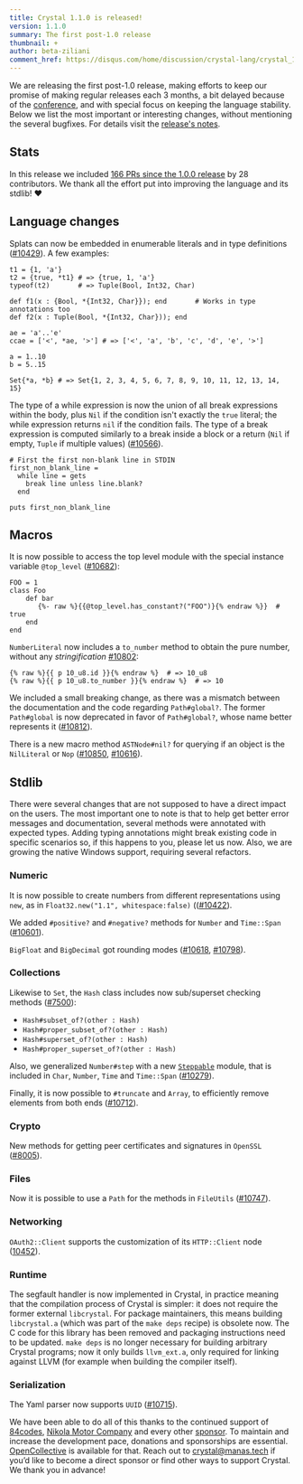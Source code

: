 ```yaml
---
title: Crystal 1.1.0 is released!
version: 1.1.0
summary: The first post-1.0 release
thumbnail: +
author: beta-ziliani
comment_href: https://disqus.com/home/discussion/crystal-lang/crystal_110_is_released/
---
```


We are releasing the first post-1.0 release, making efforts to keep our promise of making regular releases each 3 months, a bit delayed because of the [conference](/conference), and with special focus on keeping the language stability. Below we list the most important or interesting changes, without mentioning the several bugfixes. For details visit the [release's notes](https://github.com/crystal-lang/crystal/releases/tag/1.1.0).

## Stats

In this release we included [166 PRs since the 1.0.0 release](https://github.com/crystal-lang/crystal/pulls?q=is%3Apr+milestone%3A1.1.0) by 28 contributors. We thank all the effort put into improving the language and its stdlib! ❤️

## Language changes

Splats can now be embedded in enumerable literals and in type definitions ([#10429](https://github.com/crystal-lang/crystal/pull/10429)). A few examples:

```crystal
t1 = {1, 'a'}
t2 = {true, *t1} # => {true, 1, 'a'}
typeof(t2)       # => Tuple(Bool, Int32, Char)

def f1(x : {Bool, *{Int32, Char}}); end       # Works in type annotations too
def f2(x : Tuple(Bool, *{Int32, Char})); end

ae = 'a'..'e'
ccae = ['<', *ae, '>'] # => ['<', 'a', 'b', 'c', 'd', 'e', '>']

a = 1..10
b = 5..15

Set{*a, *b} # => Set{1, 2, 3, 4, 5, 6, 7, 8, 9, 10, 11, 12, 13, 14, 15}
```

The type of a while expression is now the union of all break expressions within the body, plus `Nil` if the condition isn't exactly the `true` literal; the while expression returns `nil` if the condition fails. The type of a break expression is computed similarly to a break inside a block or a return (`Nil` if empty, `Tuple` if multiple values) ([#10566](https://github.com/crystal-lang/crystal/pull/10566)).

```crystal
# First the first non-blank line in STDIN
first_non_blank_line =
  while line = gets
    break line unless line.blank?
  end

puts first_non_blank_line
```

## Macros

It is now possible to access the top level module with the special instance variable `@top_level` ([#10682](https://github.com/crystal-lang/crystal/pull/10682)):

```crystal
FOO = 1
class Foo
    def bar
       {%- raw %}{{@top_level.has_constant?("FOO")}{% endraw %}}  # true
    end
end
```

`NumberLiteral` now includes a `to_number` method to obtain the pure number, without any _stringification_ [#10802](https://github.com/crystal-lang/crystal/pull/10802):

```crystal
{% raw %}{{ p 10_u8.id }}{% endraw %}  # => 10_u8
{% raw %}{{ p 10_u8.to_number }}{% endraw %}  # => 10
```

We included a small breaking change, as there was a mismatch between the documentation and the code regarding `Path#global?`. The former `Path#global` is now deprecated in favor of `Path#global?`, whose name better represents it ([#10812](https://github.com/crystal-lang/crystal/pull/10812)).

There is a new macro method `ASTNode#nil?` for querying if an object is the `NilLiteral` or `Nop` ([#10850](https://github.com/crystal-lang/crystal/pull/10850), [#10616](https://github.com/crystal-lang/crystal/pull/10616)).

## Stdlib

There were several changes that are not supposed to have a direct impact on the users. The most important one to note is that to help get better error messages and documentation, several methods were annotated with expected types. Adding typing annotations might break existing code in specific scenarios so, if this happens to you, please let us now. Also, we are growing the native Windows support, requiring several refactors.

### Numeric

It is now possible to create numbers from different representations using `new`, as in `Float32.new("1.1", whitespace:false)` (([#10422](https://github.com/crystal-lang/crystal/pull/10422)).

We added `#positive?` and `#negative?` methods for `Number` and `Time::Span` ([#10601](https://github.com/crystal-lang/crystal/pull/10601)).

`BigFloat` and `BigDecimal` got rounding modes ([#10618](https://github.com/crystal-lang/crystal/pull/10618), [#10798](https://github.com/crystal-lang/crystal/pull/10798)).

### Collections

Likewise to `Set`, the `Hash` class includes now sub/superset checking methods ([#7500](https://github.com/crystal-lang/crystal/pull/7500)):
* `Hash#subset_of?(other : Hash)`
* `Hash#proper_subset_of?(other : Hash)`
* `Hash#superset_of?(other : Hash)`
* `Hash#proper_superset_of?(other : Hash)`

Also, we  generalized `Number#step` with a new [`Steppable`](https://crystal-lang.org/api/1.1.0/Steppable.html) module, that is included in `Char`, `Number`, `Time` and `Time::Span` ([#10279](https://github.com/crystal-lang/crystal/pull/10279)).

Finally, it is now possible to `#truncate` and `Array`, to efficiently remove elements from both ends ([#10712](https://github.com/crystal-lang/crystal/pull/10712)).

### Crypto

New methods for getting peer certificates and signatures in `OpenSSL` ([#8005](https://github.com/crystal-lang/crystal/pull/8005)).

### Files

Now it is possible to use a `Path` for the methods in `FileUtils` ([#10747](https://github.com/crystal-lang/crystal/pull/10747)).

### Networking

`OAuth2::Client` supports the customization of its `HTTP::Client` node ([10452](https://github.com/crystal-lang/crystal/pull/10452)).

### Runtime

The segfault handler is now implemented in Crystal, in practice meaning that the compilation process of Crystal is simpler: it does not require the former external `libcrystal`. For package maintainers, this means building `libcrystal.a` (which was part of the `make deps` recipe) is obsolete now. The C code for this library has been removed and packaging instructions need to be updated. `make deps` is no longer necessary for building arbitrary Crystal programs; now it only builds `llvm_ext.a`, only required for linking against LLVM (for example when building the compiler itself).

### Serialization

The Yaml parser now supports `UUID` ([#10715](https://github.com/crystal-lang/crystal/pull/10715)).


We have been able to do all of this thanks to the continued support of [84codes](https://www.84codes.com/), [Nikola Motor Company](https://nikolamotor.com/) and every other [sponsor](/sponsors). To maintain and increase the development pace, donations and sponsorships are essential. [OpenCollective](https://opencollective.com/crystal-lang) is available for that. Reach out to [crystal@manas.tech](mailto:crystal@manas.tech) if you’d like to become a direct sponsor or find other ways to support Crystal. We thank you in advance!
